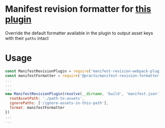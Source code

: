 # Manifest revision formatter for [this plugin](https://github.com/nickjj/manifest-revision-webpack-plugin)
Override the default formatter available in the plugin to output asset keys with their `paths` intact

# Usage
```javascript
const ManifestRevisionPlugin = require('manifest-revision-webpack-plugin');
const manifestFormatter = require('@practo/manifest-revision-formatter-webpack');
...
...
...
new ManifestRevisionPlugin(resolve(__dirname, 'build', 'manifest.json'), {
  rootAssetPath: './path-to-assets',
  ignorePaths: ['/ignore-assets-in-this-path'],
  format: manifestFormatter
})
...
...
```
